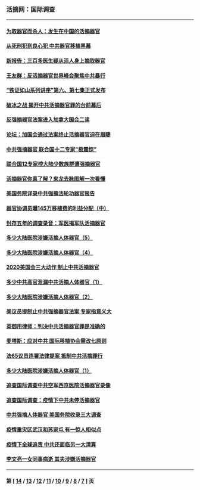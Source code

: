### 活摘网：国际调查
---
#### [为取器官而杀人：发生在中国的活摘器官](../../pages/nf5947/n13794731.md?08150430) 
#### [从死刑犯到良心犯 中共器官移植黑幕](../../pages/nf5947/n13764669.md?08150430) 
#### [新报告：三百多医生疑从活人身上摘取器官](../../pages/nf5947/n13703044.md?08150430) 
#### [王友群：反活摘器官世界峰会聚焦中共暴行](../../pages/nf5947/n13250738.md?08150430) 
#### [“铁证如山系列讲座”第六、第七集正式发布](../../pages/nf5947/n13106287.md?08150430) 
#### [破冰之战 揭开中共活摘器官罪的台前幕后](../../pages/nf5947/n13082457.md?08150430) 
#### [反强摘器官法案进入加拿大国会二读](../../pages/nf5947/n13033450.md?08150430) 
#### [论坛：加国会通过法案终止活摘器官迫在眉睫](../../pages/nf5947/n13029839.md?08150430) 
#### [中共强摘器官 联合国十二专家“极震惊”](../../pages/nf5947/n13024313.md?08150430) 
#### [联合国12专家控大陆少数族群遭强摘器官](../../pages/nf5947/n13023877.md?08150430) 
#### [活摘器官你真了解？来龙去脉图解一次看懂](../../pages/nf5947/n13013820.md?08150430) 
#### [美国务院详录中共强摘法轮功器官报告](../../pages/nf5947/n12944519.md?08150430) 
#### [器官协调员曝145万移植费的利益分配（中）](../../pages/nf5947/n12894547.md?08150430) 
#### [封存五年的调查录音：军医揭军队活摘器官](../../pages/nf5947/n12798692.md?08150430) 
#### [多少大陆医院涉嫌活摘人体器官（5）](../../pages/nf5947/n12768383.md?08150430) 
#### [多少大陆医院涉嫌活摘人体器官（4）](../../pages/nf5947/n12664434.md?08150430) 
#### [2020美国会三大动作 制止中共活摘器官](../../pages/nf5947/n12682004.md?08150430) 
#### [多少中共高官泄漏中共活摘人体器官（1）](../../pages/nf5947/n12671234.md?08150430) 
#### [多少大陆医院涉嫌活摘人体器官（2）](../../pages/nf5947/n12655589.md?08150430) 
#### [美议员提制止中共强摘器官法案 专家指意义大](../../pages/nf5947/n12630561.md?08150430) 
#### [英御用律师：判决中共活摘器官罪是准确的](../../pages/nf5947/n12580740.md?08150430) 
#### [麦塔斯：应对中共 国际移植协会需改七原则](../../pages/nf5947/n12514711.md?08150430) 
#### [法65议员连署法律提案 抵制中共活摘罪行](../../pages/nf5947/n12437047.md?08150430) 
#### [多少大陆医院涉嫌活摘人体器官（1）](../../pages/nf5947/n12414284.md?08150430) 
#### [追查国际调查中共空军西京医院活摘器官录像](../../pages/nf5947/n12348837.md?08150430) 
#### [追查国际调查：疫情下中共未停活摘器官](../../pages/nf5947/n12273415.md?08150430) 
#### [中共强摘人体器官 美国务院收录三大调查](../../pages/nf5947/n12181488.md?08150430) 
#### [疫情重灾区武汉和苏家屯 有一惊人相似点](../../pages/nf5947/n12150824.md?08150430) 
#### [疫情下全球追责 中共还面临另一大清算](../../pages/nf5947/n12070397.md?08150430) 
#### [李文亮一女同事病逝 其夫涉嫌活摘器官](../../pages/nf5947/n11957882.md?08150430) 

---
#### 第 [ [14](./14.md?08150430) / [13](./13.md?08150430) / [12](./12.md?08150430) / [11](./11.md?08150430) / [10](./10.md?08150430) / [9](./9.md?08150430) / [8](./8.md?08150430) / [7](./7.md?08150430) ] 页
